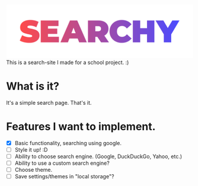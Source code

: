 ![Random Placeholder Logo](https://raw.githubusercontent.com/BurnyLlama/search-site/b64fce940efa8208d0b1b13b851900972fc9e455/assets/logo.svg)
This is a search-site I made for a school project. :)

# What is it?
It's a simple search page. That's it.

# Features I want to implement.
* [x] Basic functionality, searching using google.
* [ ] Style it up! :D
* [ ] Ability to choose search engine. (Google, DuckDuckGo, Yahoo, etc.)
* [ ] Ability to use a custom search engine?
* [ ] Choose theme.
* [ ] Save settings/themes in "local storage"?